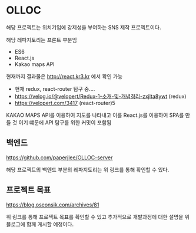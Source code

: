 # OLLOC
해당 프로젝트는 위치기입에 강제성을 부여하는 SNS 제작 프로젝트이다.

해당 레파지토리는 프론트 부분임
- ES6
- React.js
- Kakao maps API

현재까지 결과물은 http://react.kr3.kr 에서 확인 가능
- 현재 redux, react-router 탐구 중....
- https://velog.io/@velopert/Redux-1-소개-및-개념정리-zxjlta8ywt (redux)
- https://velopert.com/3417 (react-router)5


KAKAO MAPS API를 이용하여 지도를 나타내고 이를 React.js를 이용하여 SPA를 만들 것 이기 떄문에 API 탐구를 위한 커밋이 포함됨

## 백엔드
https://github.com/paperjlee/OLLOC-server

해당 프로젝트의 백엔드 부분의 레파지토리는 위 링크를 통해 확인할 수 있다.

## 프로젝트 목표
https://blog.oseonsik.com/archives/81

위 링크를 통해 프로젝트 목표를 확인할 수 있고 추가적으로 개발과정에 대한 설명을 위 블로그에 함께 게시할 예정이다.

